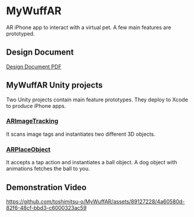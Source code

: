 # MyWuffAR
AR iPhone app to interact with a virtual pet. A few main features are prototyped.
## Design Document
[Design Document PDF](MyWuffARDesignDocument.pdf)
## MyWuffAR Unity projects
Two Unity projects contain main feature prototypes. They deploy to Xcode to produce iPhone apps.
### [ARImageTracking](MyWuffAR/ARImageTracking/)
It scans image tags and instantiates two different 3D objects.
### [ARPlaceObject](MyWuffAR/ARPlaceObject)
It accepts a tap action and instantiates a ball object. A dog object with animations fetches the ball to you.

## Demonstration Video
https://github.com/toshimitsu-o/MyWuffAR/assets/89127228/4a60580d-82f6-48cf-bbd3-c6000323ac59

